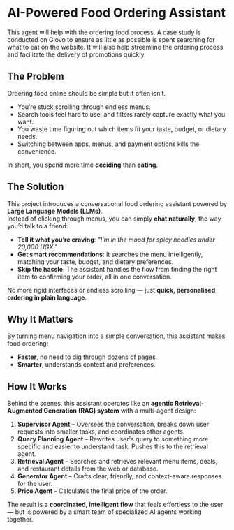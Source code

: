 # AI-Powered Food Ordering Assistant  
This agent will help with the ordering food process. A case study is conducted on Glovo to ensure as little as possible is spent searching for what to eat on the website. It will also help streamline the ordering process and facilitate the delivery of promotions quickly.


## The Problem  

Ordering food online should be simple but it often isn’t.  

- You’re stuck scrolling through endless menus.  
- Search tools feel hard to use, and filters rarely capture exactly what you want.  
- You waste time figuring out which items fit your taste, budget, or dietary needs.  
- Switching between apps, menus, and payment options kills the convenience.  

In short, you spend more time **deciding** than **eating**.  

## The Solution  

This project introduces a conversational food ordering assistant powered by **Large Language Models (LLMs)**.  
Instead of clicking through menus, you can simply **chat naturally**, the way you’d talk to a friend:  

- **Tell it what you’re craving**: *"I’m in the mood for spicy noodles under 20,000 UGX."*  
- **Get smart recommendations**: It searches the menu intelligently, matching your taste, budget, and dietary preferences.  
- **Skip the hassle**: The assistant handles the flow from finding the right item to confirming your order, all in one conversation.  

No more rigid interfaces or endless scrolling — just **quick, personalised ordering in plain language**.  


## Why It Matters  

By turning menu navigation into a simple conversation, this assistant makes food ordering:  

- **Faster**, no need to dig through dozens of pages.  
- **Smarter**, understands context and preferences.
  
## How It Works 

Behind the scenes, this assistant operates like an **agentic Retrieval-Augmented Generation (RAG) system** with a multi-agent design:  

1. **Supervisor Agent** – Oversees the conversation, breaks down user requests into smaller tasks, and coordinates other agents.  
2. **Query Planning Agent** – Rewrites user's query to something more specific and easier to understand task. Pushes this to the retrieval agent.  
3. **Retrieval Agent** – Searches and retrieves relevant menu items, deals, and restaurant details from the web or database. 
4. **Generator Agent** – Crafts clear, friendly, and context-aware responses for the user.
5. **Price Agent** - Calculates the final price of the order.

The result is a **coordinated, intelligent flow** that feels effortless to the user — but is powered by a smart team of specialized AI agents working together.

